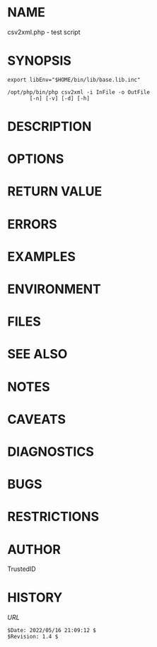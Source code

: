 # NAME

csv2xml.php - test script

# SYNOPSIS

    export libEnv="$HOME/bin/lib/base.lib.inc"

    /opt/php/bin/php csv2xml -i InFile -o OutFile
           [-n] [-v] [-d] [-h]

# DESCRIPTION

# OPTIONS

# RETURN VALUE

# ERRORS

# EXAMPLES

# ENVIRONMENT

# FILES

# SEE ALSO

# NOTES

# CAVEATS

# DIAGNOSTICS

# BUGS

# RESTRICTIONS

# AUTHOR

TrustedID

# HISTORY

$URL$

    $Date: 2022/05/16 21:09:12 $
    $Revision: 1.4 $
